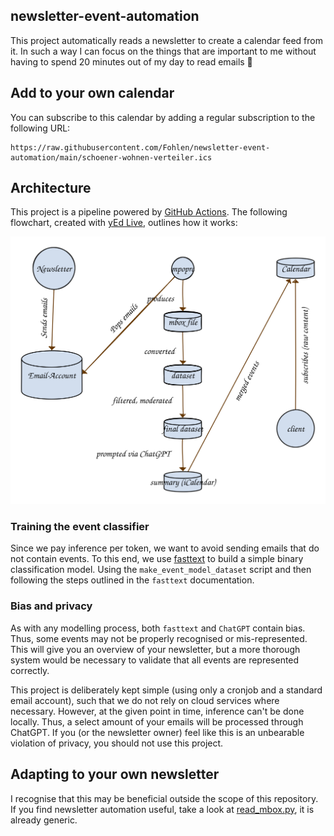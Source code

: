 newsletter-event-automation
------------------------

This project automatically reads a newsletter to create a calendar feed from it.
In such a way I can focus on the things that are important to me without having to spend 20 minutes out of my day to read emails 🙂

## Add to your own calendar

You can subscribe to this calendar by adding a regular subscription to the following URL:

```
https://raw.githubusercontent.com/Fohlen/newsletter-event-automation/main/schoener-wohnen-verteiler.ics
```

## Architecture

This project is a pipeline powered by [GitHub Actions](https://github.com/features/actions).
The following flowchart, created with [yEd Live](https://www.yworks.com/yed-live/), outlines how it works:

![Architecture picture](data/architecture.svg "Architecture")

### Training the event classifier

Since we pay inference per token, we want to avoid sending emails that do not contain events.
To this end, we use [fasttext](https://fasttext.cc) to build a simple binary classification model.
Using the `make_event_model_dataset` script and then following the steps outlined in the `fasttext` documentation.

### Bias and privacy

As with any modelling process, both `fasttext` and `ChatGPT` contain bias. 
Thus, some events may not be properly recognised or mis-represented. This will give you an overview of your newsletter, but a more thorough system would be necessary to validate that all events are represented correctly.

This project is deliberately kept simple (using only a cronjob and a standard email account), such that we do not rely on cloud services where necessary.
However, at the given point in time, inference can't be done locally. Thus, a select amount of your emails will be processed through ChatGPT.
If you (or the newsletter owner) feel like this is an unbearable violation of privacy, you should not use this project.

## Adapting to your own newsletter

I recognise that this may be beneficial outside the scope of this repository.
If you find newsletter automation useful, take a look at [read_mbox.py](src/read_mbox.py), it is already generic.
